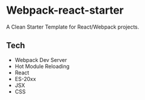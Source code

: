 # Webpack-react-starter

A Clean Starter Template for React/Webpack projects.

## Tech

- Webpack Dev Server
- Hot Module Reloading
- React
- ES-20xx
- JSX
- CSS
